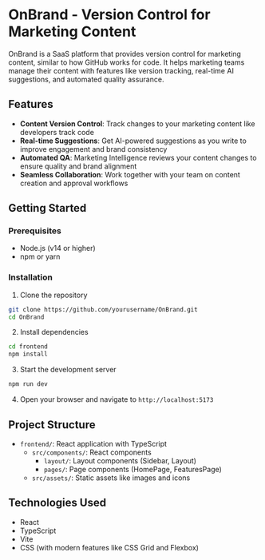 # OnBrand - Version Control for Marketing Content

OnBrand is a SaaS platform that provides version control for marketing content, similar to how GitHub works for code. It helps marketing teams manage their content with features like version tracking, real-time AI suggestions, and automated quality assurance.

## Features

- **Content Version Control**: Track changes to your marketing content like developers track code
- **Real-time Suggestions**: Get AI-powered suggestions as you write to improve engagement and brand consistency
- **Automated QA**: Marketing Intelligence reviews your content changes to ensure quality and brand alignment
- **Seamless Collaboration**: Work together with your team on content creation and approval workflows

## Getting Started

### Prerequisites

- Node.js (v14 or higher)
- npm or yarn

### Installation

1. Clone the repository
```bash
git clone https://github.com/yourusername/OnBrand.git
cd OnBrand
```

2. Install dependencies
```bash
cd frontend
npm install
```

3. Start the development server
```bash
npm run dev
```

4. Open your browser and navigate to `http://localhost:5173`

## Project Structure

- `frontend/`: React application with TypeScript
  - `src/components/`: React components
    - `layout/`: Layout components (Sidebar, Layout)
    - `pages/`: Page components (HomePage, FeaturesPage)
  - `src/assets/`: Static assets like images and icons

## Technologies Used

- React
- TypeScript
- Vite
- CSS (with modern features like CSS Grid and Flexbox)

